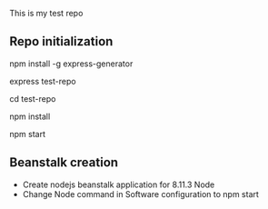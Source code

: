 This is my test repo

## Repo initialization

npm install -g express-generator

express test-repo

cd test-repo

npm install

npm start

## Beanstalk creation

- Create nodejs beanstalk application for 8.11.3 Node
- Change Node command in Software configuration to npm start
